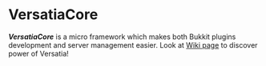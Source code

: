 

# VersatiaCore
***VersatiaCore*** is a micro framework which makes both Bukkit plugins development and server management easier.
Look at [Wiki page](https://github.com/Marcoral/VersatiaCore-API/wiki) to discover power of Versatia!
